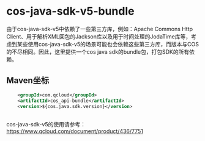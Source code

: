 # cos-java-sdk-v5-bundle

由于cos-java-sdk-v5中依赖了一些第三方库，例如：Apache Commons Http Client、用于解析XML回包的Jackson库以及用于时间处理的JodaTime库等，考虑到某些使用cos-java-sdk-v5的场景可能也会依赖这些第三方库，而版本与COS的不尽相同。因此，这里提供一个cos java sdk的bundle包，打包SDK的所有依赖。

## Maven坐标

```xml
    <groupId>com.qcloud</groupId>
    <artifactId>cos_api-bundle</artifactId>
    <version>${cos.java.sdk.version}</version>
    
```

cos-java-sdk-v5的使用请参考：https://www.qcloud.com/document/product/436/7751
